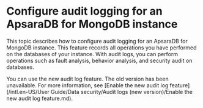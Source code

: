 # Configure audit logging for an ApsaraDB for MongoDB instance

This topic describes how to configure audit logging for an ApsaraDB for MongoDB instance. This feature records all operations you have performed on the databases of your instance. With audit logs, you can perform operations such as fault analysis, behavior analysis, and security audit on databases.

You can use the new audit log feature. The old version has been unavailable. For more information, see [Enable the new audit log feature](/intl.en-US/User Guide/Data security/Audit logs (new version)/Enable the new audit log feature.md).

